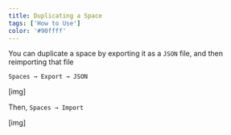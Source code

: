 ```yaml
---
title: Duplicating a Space
tags: ['How to Use']
color: '#90ffff'
---
```


You can duplicate a space by exporting it as a `JSON` file, and then reimporting that file

`Spaces → Export → JSON`

[img]

Then, `Spaces → Import`

[img]
